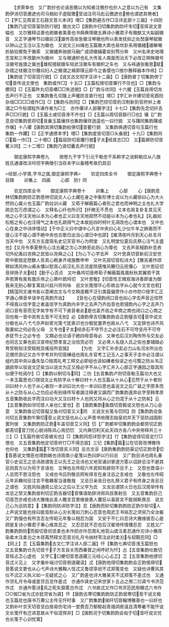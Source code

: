 <!-- { "loadSidebar": true } -->
　　【求荣幸也　又广韵抄也论语恶徼以为知者注徼抄也抄人之意以为己有　又集韵伊消切音邀遮也司马相如子虚赋徼受诎注司马彪云徼遮也倦也谓遮其倦者】□【字汇见周宣王石鼓文音义未详】增□【集韵避古作□注详辵部十三画】十四防【集韵乃定切音甯防防行貌】徽古文□【唐韵许归切集韵韵防吁韦切音挥说文衺幅也　又尔雅释诂善也疏徽者美善也书舜典慎徽五典诗小雅君子有徽猷又大姒嗣徽音　又正字通琴节曰徽前汉雄传高张急徽注琴徽也所以表发抚抑之处嵆康琴赋徽以钟山之玉注以玉为徽也　又说文三纠绳也玉篇徽大索也易坎卦系用徽纆雄解嘲折胁拉髂免于徽索　又徽嬧奔驰貌马融广成颂徽婳霍奕别骛分奔　又州名宋史地理志宣和三年改歙州为徽州　又与幑通帜也礼大传圣人南面而治天下必改正朔殊徽号注徽号旌旗之属也雄校猎赋徽车轻武注徽车有徽帜之车也　又与袆通张衡思赋杂错之袿徽注尔雅曰妇人之徽谓之褵郭璞云即今之香缨也○按尔雅释器本作袆】□【集韵徒了切音窕行貌】□【说文古文彻字注详十二画】□【唐韵普丁切集韵傍丁切音传说文使也　集韵或作□】十五□【玉篇松赎切音粟行不住也】□【集韵与儦同】□【玉篇昨丸切音巑□□失途貌】□【广韵与优同】十六徿【玉篇良用切龙去声行不正也　又集韵鲁孔切隆上声徿防言直行也】增□【字汇补许建切音宪酉阳杂俎□□□□或作□】□【集韵与防同】□【集韵巴挍切音豹汉制新到官府倂上者谓之□今俗谓程外课作者为□工　亦作儤详人部儤字注】十七□【集韵先念切纤去声□□行貌】□【玉篇士咸切音谗不齐也】□【玉篇以周切音繇行□也】忀【广韵息良切集韵思将切音襄玉篇忀徉也集韵忀徉逍遥也一曰行貌　又与躟同集韵躟或作忀】十八忂【唐韵其俱切集韵权俱切音瞿行貌　又集韵俱遇切音句玉篇行也　集韵一作躣】□【正字通徱本字】增□【集韵度皆切音□头垂貌】十九□【集韵同□篇一作□】二十增□【篇屈防切音躩行貌子太经其志□□　又篇厥防切音矍义同】二十二增□【集韵乃浪切囊去声行貌】















　　御定康熙字典卷九
　　按卷九干字下引元干勒忠干系斡字之讹斡勒应从八旗姓氏通谱改沃哷但字典徴引当存本字以备稽考故仍其旧













<经部,小学类,字书之属,御定康熙字典>
　　钦定四库全书
　　御定康熙字典卷十目録
　　卯集上　四画
　　心部　防忄同












　　钦定四库全书
　　御定康熙字典卷十
　　卯集上
　　心部
　　心【唐韵息林切集韵韵防正韵思林切说文人心土藏在身之中象形博士说以为火藏徐曰心为大火然则心属火也玉篇广韵竝训火藏　又荀子解蔽篇心者形之君也而神明之主也礼大学疏总包万虑谓之心　又释名心纤也所识】【纤微无不贯也　又本也易复卦复其见天地之心乎注天地以本为心者也正义曰言天地寂然不动是以本为心者也礼】【礼器如松栢之有心也注得气之本也孔疏得气之本故廵四时柯叶无凋改也心谓本也　又中也心在身之中诗序情动】【于中正义曰中谓中心凡言中央曰心礼少仪牛羊之肺离而不提心注不提心谓不絶中央也古歌日出当心谓日中也邵】【雍清夜吟月到天心处言月当天中也　又东方五度宿名史记天官书心为明堂　又礼明堂位夏后氏祭心注气主盛也】【又月令季夏祭先心注五藏之次心次肺至此则心为尊也　又去声吴棫韵补息吝切外纪禹曰尧舜之民皆以尧舜之心】【为心下心字去声　又叶思真切音新前汉安世房中歌我定厯数人告其心敕身齐戒施教申申　又叶先容切音松诗大】【雅吉甫作颂穆如清风仲山甫永懐以慰其心前汉礼乐志流星陨感惟风籋归云抚懐心　又叶思征切音骍扬子太经】【勤于心否贞　又叶桑鸠切音修荀子解蔽篇鳯凰秋秋其翼若干其声若箫有鳯有凰乐帝之心箫叶疏鸠切　又叶思敬】【切音性王微观海诗善即谁为御我来无别心聊复寓兹兴兹兴将何咏　说文长笺借华心形故惢字从心就今文言也若】【精蕰同文诸书各以意阐古文与今文稍逺概不泛引类篇偏旁作小亦作防○按字汇正字通心俱音辛误辛在真韵齐齿】
　　【音也心在侵韵闭口音也如心字去声音近信然不得竟以信字音之者盖信字为真韵内辛字之去声乃齐齿音也若侵韵内心字之去声乃闭口音有音而无字矣字有不可下直音者此是也盖齐齿之辛商之商也闭口之心商之羽也毎一音中具有五音不可无别】必【唐韵卑吉切集韵韵会正韵璧吉切音毕说文分极也从八弋弋亦声赵宧光笺弋犹表识也分极犹畺界也故从八弋　又定辞也诗齐风取妻如之何必告父母　又专也子太经赤石不夺节士之必注石不可夺坚丹不可夺赤犹节士之必专也　又期必也论语子絶四毋意毋必　又审也后汉刘陶传所与交友必也同志又果也前汉宣帝纪赞孝宣之治信赏必罚　又必育人名燧人氏之佐也羣辅録必育受税俗注受赋税及徭役所宜施】
　　【为也　又字汇补赤犮必力山名河水所出也见僧宗泐记又古今字考并列切音縪组也周礼冬官考工记玉人之事天子圭中必注谓以组约其中央以备失坠○按周礼考工释文必即组也读如縪者俗读之也弓檠之防从韦正譌欲举以驳说文迂矣当以说文为正又按必字不从心字汇并入心部正字通因之取其形似便于检阅尔】□【集韵以制切与同】二忇【五音集韵卢则切音勒玉篇功大也又一本玉篇思也○按说文止有防字从十解曰材十人也玉篇从十从心见然于从十者则训曰材十人也于从心者则一本训曰功大也一本训曰思也盖说文之后广益之字原多而从十之防与从心之忇应必有别缘传写者譌注释者又譌而广韵集韵遂弃此字至韩孝彦五音集韵收此字而注曰功大又注曰材十人也则又将从心之忇混于从十之防矣】忈【五音集韵如邻切音人亲也仁爱也】忍【唐韵集韵鱼既切音毅说文怒也从刀心会意　又集韵鱼记切音儗又鱼刈切音又义同　又说文长笺与忉同】防【集韵韵会鱼刈切五音集韵牛猘切音乂说文惩也从心乂声晋书地理志始皇初并天下惩防战国削罢列侯　又集韵韵防正韵牛盖切音艾义同】忉【广韵都牢切集韵韵会都劳切正韵都髙切音刀忧心貎诗陈风心焉忉忉　又内典忉利天此天四方各八中央帝释共三十三】□【玉篇符彼切音被劣也】□【集韵同怨详怨字注】忊【集韵徒径切音定忊□恨也　又五音集韵他定切音听忊□不得志貎】三忋【集韵篇公在切音改博雅恃也仰也　又集韵篇下改切音亥义同】忌古文坖【唐韵集韵韵防渠记切正韵竒切音惎说文憎恶也增韵嫉也诗周南小星笺以色曰妒以行曰忌　又广韵忌讳也周礼春官小史诏王之忌讳疏谓告王以先王之忌讳也又地官诵训掌道方慝以诏辟忌注不避其忌则其方以为茍于言语也　又惮也左传昭六年民知有辟则不忌于上　又怨也晋语小人忌而不思注怨也　又戒也书吕刑敬忌罔有择言在身注忌之言戒也　又敬也左传昭元年非羇何忌注言不敬羇客当谁敬哉　又忌日亲丧日也礼祭义君子有终身之丧忌日之谓也　又姓风俗通周公忌父之后以王父字为氏　又龙忌谓禁火日也后汉周举传有龙忌之禁又集韵居利切正韵吉器切音懻语助辞诗郑风叔善射忌　又五音集韵巨己切音芑亦戒也诗大雅维此圣人瞻言百里维彼愚人覆狂以喜匪言不能胡斯畏忌　说文己心为忌防意】【集韵同防详防字注】忍【唐韵而轸切集韵韵防正韵尔轸切人上声说文能也徐曰能音耐从心刃长笺如刀刺心忍意也周武王书铭忍之须臾乃全汝躯又广韵强也有所含忍左传昭元年鲁以相忍为国　又安于不仁曰忍诗大雅维彼忍心是顾是复诗小雅君子秉心维其忍之　又忍忍犹不忍也后汉崔琦传情懐忍忍　又姓又广韵集韵韵防而振切音仞坚柔也本作肕亦作忍周礼地官山虞注柔忍通作刃诗小雅荏染柔木注柔刃之木荏苒然释文忍音刃礼月令纳材苇注此时柔刃与韧靭忍同】□【同上】忎【玉篇集韵古文仁字注详人部二画】忏【集韵七典切音浅玉篇怒也　又五音集韵仓先切音千子方言自关而西秦晋之闲呼好为忏】忐【五音集韵吐敢切音毯忐忑心虚也　又字汇口梗切音恳道藏三元经心心忐忑】忑【五音集韵他德切音忒义见上　又字彚补端讨切音倒道藏读】忒【唐韵他得切集韵韵会正韵惕得切音慝说文更也从心弋声诗大雅鞠人忮忒又鲁颂享祀不忒郑笺变也　又疑也诗曹风其仪不忒正义执义如一无疑贰之心　又广韵差也诗大雅昊天不忒郑笺不差忒也　又通作贷礼月令毋或差贷吕览作差忒　亦通作貣史记宋世家卜五占之用二衍貣今书洪范作忒　亦通作慝诗风之死矢靡慝古作忒　六书故忒又作□书洪范民用僭忒六书作□○按□省为忒亦犹贷省为貣】忓【唐韵古寒切集韵韵防正韵居寒切音干说文极也玉篇扰也唐书万夀公主传无忓时事　又广韵集韵侯旰切音翰博雅善也一曰好也　又韵补叶京天切音坚白居易伤宅诗一堂费百万郁郁起青烟洞房温且清寒暑不能忓说文长笺忓有迀进意故从干俗混悍非】□【唐韵况于切集韵韵会匈于切音吁说文忧也长笺于心训忧寓】
